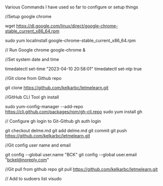 Various Commands I have used so far to configure or setup things

//Setup google chrome

wget https://dl.google.com/linux/direct/google-chrome-stable_current_x86_64.rpm

sudo yum localinstall google-chrome-stable_current_x86_64.rpm


// Run Google chrome
google-chrome &

//Set system date and time

timedatectl set-time "2023-04-10 20:58:01"
timedatectl set-ntp true


//Git clone from Github repo

git clone https://github.com/kelkarbc/letmelearn.git


//GitHub CLI Tool gh install

sudo yum-config-manager --add-repo https://cli.github.com/packages/rpm/gh-cli.repo
sudo yum install gh

// Configure gh login to Git-Github
gh auth login

git checkout delme.md
git add delme.md
git commit
git push https://github.com/kelkarbc/letmelearn.git

//Git config user name and email

git config --global user.name "BCK"
git config --global user.email "bckel@noreply.com"

//Git pull from github repo
git pull https://github.com/kelkarbc/letmelearn.git

// Add to sudoers list
visudo

